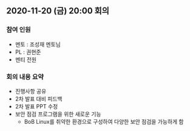 ## 2020-11-20 (금) 20:00 회의

### 참여 인원
- 멘토 : 조성재 멘토님
- PL : 권현준
- 멘티 전원

### 회의 내용 요약
- 진행사항 공유
- 2차 발표 대비 피드백
- 2차 발표 PPT 수정
- 보안 점검 프로그램을 위한 새로운 기능
  - BoB Linux를 취약한 환경으로 구성하여 다양한 보안 점검을 가능하게 함
